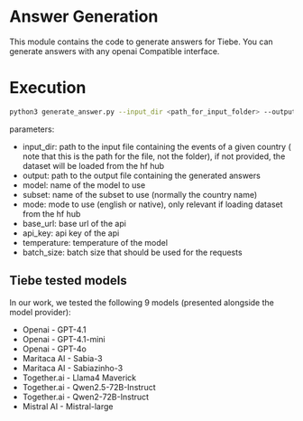 # Answer Generation

This module contains the code to generate answers for Tiebe. You can generate answers with any openai Compatible interface.

# Execution

```bash
python3 generate_answer.py --input_dir <path_for_input_folder> --output <path_for_output_file> --model <model_name> --subset <subset_name> --mode <mode_name>
```

parameters:
- input_dir: path to the input file containing the events of a given country ( note that this is the path for the file, not the folder), if not provided, the dataset will be loaded from the hf hub
- output: path to the output file containing the generated answers
- model: name of the model to use
- subset: name of the subset to use (normally the country name)
- mode: mode to use (english or native), only relevant if loading dataset from the hf hub
- base_url: base url of the api
- api_key: api key of the api
- temperature: temperature of the model
- batch_size: batch size that should be used for the requests


##  Tiebe tested models

In our work, we tested the following 9 models (presented alongside the model provider):

- Openai - GPT-4.1
- Openai - GPT-4.1-mini
- Openai - GPT-4o
- Maritaca AI - Sabia-3
- Maritaca AI - Sabiazinho-3
- Together.ai - Llama4 Maverick
- Together.ai - Qwen2.5-72B-Instruct
- Together.ai - Qwen2-72B-Instruct
- Mistral AI - Mistral-large



